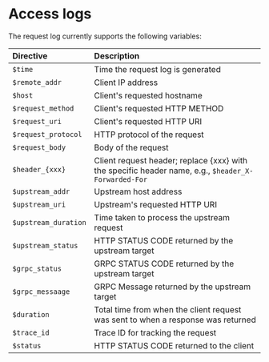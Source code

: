 # Access logs

The request log currently supports the following variables:

| Directive            | Description                                                                                         |
| :------------------- | :-------------------------------------------------------------------------------------------------- |
| `$time`              | Time the request log is generated                                                                   |
| `$remote_addr`       | Client IP address                                                                                   |
| `$host`              | Client's requested hostname                                                                         |
| `$request_method`    | Client's requested HTTP METHOD                                                                      |
| `$request_uri`       | Client's requested HTTP URI                                                                         |
| `$request_protocol`  | HTTP protocol of the request                                                                        |
| `$request_body`      | Body of the request                                                                                 |
| `$header_{xxx}`      | Client request header; replace {xxx} with the specific header name, e.g., `$header_X-Forwarded-For` |
| `$upstream_addr`     | Upstream host address                                                                               |
| `$upstream_uri`      | Upstream's requested HTTP URI                                                                       |
| `$upstream_duration` | Time taken to process the upstream request                                                          |
| `$upstream_status`   | HTTP STATUS CODE returned by the upstream target                                                    |
| `$grpc_status`       | GRPC STATUS CODE returned by the upstream target                                                    |
| `$grpc_messaage`     | GRPC Message returned by the upstream target                                                        |
| `$duration`          | Total time from when the client request was sent to when a response was returned                    |
| `$trace_id`          | Trace ID for tracking the request                                                                   |
| `$status`            | HTTP STATUS CODE returned to the client                                                             |
